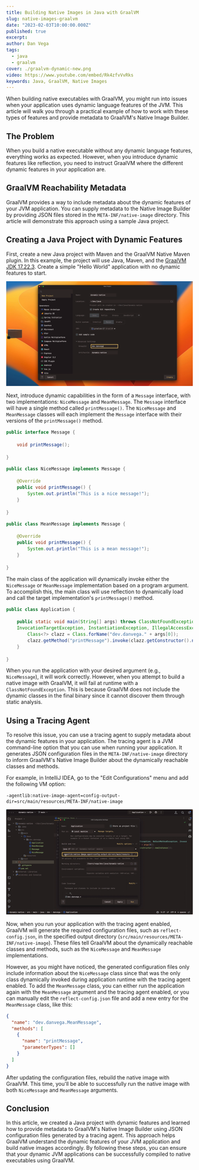 ```yaml
---
title: Building Native Images in Java with GraalVM
slug: native-images-graalvm
date: "2023-02-03T10:00:00.000Z"
published: true
excerpt:
author: Dan Vega
tags:
  - java
  - graalvm
cover: ./graalvm-dynamic-new.png
video: https://www.youtube.com/embed/Rk4zfvVvRks
keywords: Java, GraalVM, Native Images
---
```


When building native executables with GraalVM, you might run into issues when your application uses dynamic language features of the JVM. This article will walk you through a practical example of how to work with these types of features and provide metadata to GraalVM's Native Image Builder.

## The Problem

When you build a native executable without any dynamic language features, everything works as expected. However, when you introduce dynamic features like reflection, you need to instruct GraalVM where the different dynamic features in your application are.

## GraalVM Reachability Metadata

GraalVM provides a way to include metadata about the dynamic features of your JVM application. You can supply metadata to the Native Image Builder by providing JSON files stored in the `META-INF/native-image` directory. This article will demonstrate this approach using a sample Java project.

## Creating a Java Project with Dynamic Features

First, create a new Java project with Maven and the GraalVM Native Maven plugin. In this example, the project will use Java, Maven, and the [GraalVM JDK 17.22.3](https://www.graalvm.org/). Create a simple "Hello World" application with no dynamic features to start.

![Create new Java Project in IntelliJ](./intellij-new-project.png)

Next, introduce dynamic capabilities in the form of a `Message` interface, with two implementations: `NiceMessage` and `MeanMessage`. The `Message` interface will have a single method called `printMessage()`. The `NiceMessage` and `MeanMessage` classes will each implement the `Message` interface with their versions of the `printMessage()` method.

```java
public interface Message {

    void printMessage();

}
```

```java
public class NiceMessage implements Message {

    @Override
    public void printMessage() {
        System.out.println("This is a nice message!");
    }

}
```

```java
public class MeanMessage implements Message {

    @Override
    public void printMessage() {
        System.out.println("This is a mean message!");
    }

}
```

The main class of the application will dynamically invoke either the `NiceMessage` or `MeanMessage` implementation based on a program argument. To accomplish this, the main class will use reflection to dynamically load and call the target implementation's `printMessage()` method.

```java
public class Application {

    public static void main(String[] args) throws ClassNotFoundException, NoSuchMethodException,
    InvocationTargetException, InstantiationException, IllegalAccessException {
        Class<?> clazz = Class.forName("dev.danvega." + args[0]);
        clazz.getMethod("printMessage").invoke(clazz.getConstructor().newInstance());
    }

}
```

When you run the application with your desired argument (e.g., `NiceMessage`), it will work correctly. However, when you attempt to build a native image with GraalVM, it will fail at runtime with a `ClassNotFoundException`. This is because GraalVM does not include the dynamic classes in the final binary since it cannot discover them through static analysis.

## Using a Tracing Agent

To resolve this issue, you can use a tracing agent to supply metadata about the dynamic features in your application. The tracing agent is a JVM command-line option that you can use when running your application. It generates JSON configuration files in the `META-INF/native-image` directory to inform GraalVM's Native Image Builder about the dynamically reachable classes and methods.

For example, in IntelliJ IDEA, go to the "Edit Configurations" menu and add the following VM option:

```shell
-agentlib:native-image-agent=config-output-dir=src/main/resources/META-INF/native-image
```

![VM Options in IntelliJ](./vm-options.png)

Now, when you run your application with the tracing agent enabled, GraalVM will generate the required configuration files, such as `reflect-config.json`, in the specified output directory (`src/main/resources/META-INF/native-image`). These files tell GraalVM about the dynamically reachable classes and methods, such as the `NiceMessage` and `MeanMessage` implementations.

However, as you might have noticed, the generated configuration files only include information about the `NiceMessage` class since that was the only class dynamically invoked during application runtime with the tracing agent enabled. To add the `MeanMessage` class, you can either run the application again with the `MeanMessage` argument and the tracing agent enabled, or you can manually edit the `reflect-config.json` file and add a new entry for the `MeanMessage` class, like this:

```json
{
  "name": "dev.danvega.MeanMessage",
  "methods": [
    {
      "name": "printMessage",
      "parameterTypes": []
    }
  ]
}
```

After updating the configuration files, rebuild the native image with GraalVM. This time, you'll be able to successfully run the native image with both `NiceMessage` and `MeanMessage` arguments.

## Conclusion

In this article, we created a Java project with dynamic features and learned how to provide metadata to GraalVM's Native Image Builder using JSON configuration files generated by a tracing agent. This approach helps GraalVM understand the dynamic features of your JVM application and build native images accordingly. By following these steps, you can ensure that your dynamic JVM applications can be successfully compiled to native executables using GraalVM.

